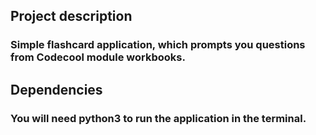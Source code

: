## Project description

### Simple flashcard application, which prompts you questions from Codecool module workbooks.

## Dependencies

### You will need python3 to run the application in the terminal.

